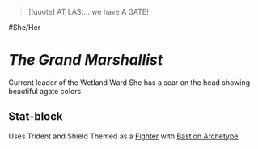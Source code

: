 > [!quote] AT LASt... we have A GATE!

#She/Her
# *The Grand Marshallist*
Current leader of the Wetland Ward
She has a scar on the head showing beautiful agate colors.
## Stat-block
Uses Trident and Shield
Themed as a [Fighter](https://2e.aonprd.com/Classes.aspx?ID=35) with [Bastion Archetype](https://2e.aonprd.com/Archetypes.aspx?ID=49)
